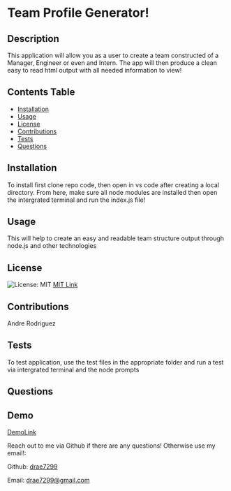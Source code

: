 # Team Profile Generator!
  
  ## Description  
  This application will allow you as a user to create a team constructed of a Manager, Engineer or even and Intern. The app will then produce a clean easy to read html output with all needed information to view!
  
  ## Contents Table
  * [Installation](#installation)
  * [Usage](#usage)
  * [License](license)
  * [Contributions](contributions) 
  * [Tests](tests)
  * [Questions](questions) 

  ## Installation
  To install first clone repo code, then open in vs code after creating a local directory. From here, make sure all node modules are installed then open the intergrated terminal and run the index.js file!

  ## Usage
  This will help to create an easy and readable team structure output through node.js and other technologies

  ## License
  ![License: MIT](https://img.shields.io/badge/License-MIT-yellow.svg) [MIT Link](https://opensource.org/licenses/BSD-3-Clause)
 

  ## Contributions
  Andre Rodriguez
  
  ## Tests
  To test application, use the test files in the appropriate folder and run a test via intergrated terminal and the node prompts

  ## Questions

  ## Demo
  [DemoLink](https://drive.google.com/file/d/1cPT0C72wNoRB2yf-W0mWeq8T4Hu5o1nP/view?usp=sharing)


  Reach out to me via Github if there are any questions! Otherwise use my email!:

  Github: [drae7299](https://www.github.com/)

  Email: drae7299@gmail.com
  

